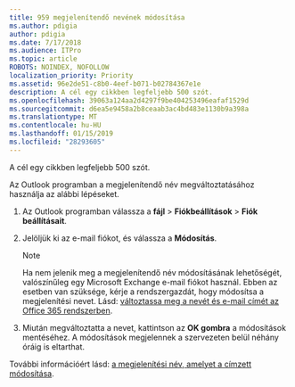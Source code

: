 ```yaml
---
title: 959 megjelenítendő nevének módosítása
ms.author: pdigia
author: pdigia
ms.date: 7/17/2018
ms.audience: ITPro
ms.topic: article
ROBOTS: NOINDEX, NOFOLLOW
localization_priority: Priority
ms.assetid: 96e2de51-c8b0-4eef-b071-b02784367e1e
description: A cél egy cikkben legfeljebb 500 szót.
ms.openlocfilehash: 39063a124aa2d4297f9be404253496eafaf1529d
ms.sourcegitcommit: d6ea5e9458a2b8ceaab3ac4bd483e1130b9a398a
ms.translationtype: MT
ms.contentlocale: hu-HU
ms.lasthandoff: 01/15/2019
ms.locfileid: "28293605"
---
```

A cél egy cikkben legfeljebb 500 szót.
  
Az Outlook programban a megjelenítendő név megváltoztatásához használja az alábbi lépéseket.
  
1. Az Outlook programban válassza a **fájl** \> **Fiókbeállítások** \> **Fiók beállításait**.
    
2. Jelöljük ki az e-mail fiókot, és válassza a **Módosítás**.
    
    > [!NOTE]
    > Ha nem jelenik meg a megjelenítendő név módosításának lehetőségét, valószínűleg egy Microsoft Exchange e-mail fiókot használ. Ebben az esetben van szüksége, kérje a rendszergazdát, hogy módosítsa a megjelenítési nevet. Lásd: [változtassa meg a nevét és e-mail címét az Office 365 rendszerben](https://support.office.com/article/fb5ac074-e203-4e1f-9843-b9d1a3e03297.aspx). 
  
3. Miután megváltoztatta a nevet, kattintson az **OK gombra** a módosítások mentéséhez. A módosítások megjelennek a szervezeten belül néhány óráig is eltarthat. 
    
További információért lásd: [a megjelenítési név, amelyet a címzett módosítása](https://support.office.com/article/2b53331a-ba2a-4803-88dc-ac9fe376c8a9.aspx).
  

